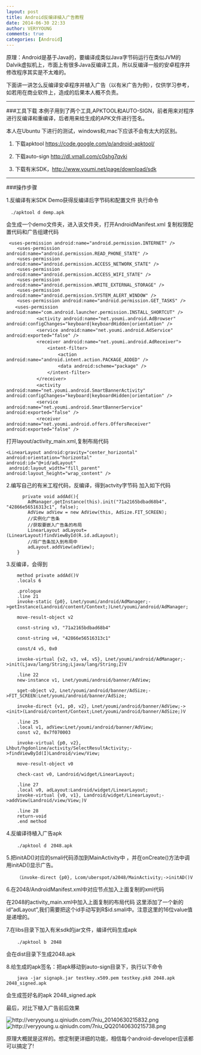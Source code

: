 ```yaml
---
layout: post
title: Android反编译植入广告教程
date: 2014-06-30 22:33
author: VERYYOUNG
comments: true
categories: [Android]
---
```


原理：Android是基于Java的，要编译成类似Java字节码运行在类似JVM的Dalvik虚拟机上，市面上有很多Java反编译工具，所以反编译一般的安卓程序并修改程序其实是不太难的。

下面讲一讲怎么反编译安卓程序并植入广告（以有米广告为例），仅供学习参考，如若用在商业软件上，造成的后果本人概不负责。



----------

###工具下载
本例子用到了两个工具,APKTOOL和AUTO-SIGN，前者用来对程序进行反编译和重编译，后者用来给生成的APK文件进行签名。

本人在Ubuntu 下进行的测试，windows和,mac下应该不会有太大的区别。

1. 下载apktool <a title=" https://code.google.com/p/android-apktool/" href=" https://code.google.com/p/android-apktool/" target="_blank"> https://code.google.com/p/android-apktool/</a>

2. 下载auto-sign <a title="http://dl.vmall.com/c0shg7qvki" href="http://dl.vmall.com/c0shg7qvki" target="_blank">http://dl.vmall.com/c0shg7qvki</a>

3. 下载有米SDK，<a title="http://www.youmi.net/page/download/sdk" href="http://www.youmi.net/page/download/sdk" target="_blank">http://www.youmi.net/page/download/sdk</a>


----------

###操作步骤

1.反编译有米SDK Demo获得反编译后字节码和配置文件
执行命令

	　./apktool d demp.apk

会生成一个demo文件夹，进入该文件夹，打开AndroidManifest.xml
复制权限配置代码和广告组建代码

	 <uses-permission android:name="android.permission.INTERNET" />
	    <uses-permission android:name="android.permission.READ_PHONE_STATE" />
	    <uses-permission android:name="android.permission.ACCESS_NETWORK_STATE" />
	    <uses-permission android:name="android.permission.ACCESS_WIFI_STATE" />
	    <uses-permission android:name="android.permission.WRITE_EXTERNAL_STORAGE" />
	    <uses-permission android:name="android.permission.SYSTEM_ALERT_WINDOW" />
	    <uses-permission android:name="android.permission.GET_TASKS" />
	　　<uses-permission android:name="com.android.launcher.permission.INSTALL_SHORTCUT" />
	　　        <activity	android:name="net.youmi.android.AdBrowser" android:configChanges="keyboard|keyboardHidden|orientation" />
	　　        <service android:name="net.youmi.android.AdService" android:exported="false" />
	　　        <receiver android:name="net.youmi.android.AdReceiver">
	　　            <intent-filter>
	　　                <action android:name="android.intent.action.PACKAGE_ADDED" />
	　　                <data android:scheme="package" />
	　　            </intent-filter>
	　　        </receiver>
	　　        <activity	android:name="net.youmi.android.SmartBannerActivity" android:configChanges="keyboard|keyboardHidden|orientation" />
	　　        <service android:name="net.youmi.android.SmartBannerService" android:exported="false" />
	　　        <receiver android:name="net.youmi.android.offers.OffersReceiver" android:exported="false" />


  打开layout/activity_main.xml,复制布局代码

	<LinearLayout android:gravity="center_horizontal" 
	android:orientation="horizontal" 
	android:id="@+id/adLayout"
	 android:layout_width="fill_parent"
	android:layout_height="wrap_content" />


2.编写自己的有米工程代码，反编译，得到actvity字节码
加入如下代码

		  private void addAd(){
	        AdManager.getInstance(this).init("71a2165bdbad68b4", "42866e56516313c1", false);
	        AdView adView = new AdView(this, AdSize.FIT_SCREEN);
	        //实例化广告条
	        //获取要嵌入广告条的布局
	        LinearLayout adLayout=(LinearLayout)findViewById(R.id.adLayout);
	        //将广告条加入到布局中
	        adLayout.addView(adView);
	    }

3.反编译，会得到

		method private addAd()V
	    .locals 6
	
	    .prologue
	    .line 21
	    invoke-static {p0}, Lnet/youmi/android/AdManager;->getInstance(Landroid/content/Context;)Lnet/youmi/android/AdManager;
	
	    move-result-object v2
	
	    const-string v3, "71a2165bdbad68b4"
	
	    const-string v4, "42866e56516313c1"
	
	    const/4 v5, 0x0
	
	    invoke-virtual {v2, v3, v4, v5}, Lnet/youmi/android/AdManager;->init(Ljava/lang/String;Ljava/lang/String;Z)V
	
	    .line 22
	    new-instance v1, Lnet/youmi/android/banner/AdView;
	
	    sget-object v2, Lnet/youmi/android/banner/AdSize;->FIT_SCREEN:Lnet/youmi/android/banner/AdSize;
	
	    invoke-direct {v1, p0, v2}, Lnet/youmi/android/banner/AdView;-><init>(Landroid/content/Context;Lnet/youmi/android/banner/AdSize;)V
	
	    .line 25
	    .local v1, adView:Lnet/youmi/android/banner/AdView;
	    const v2, 0x7f070003
	
	    invoke-virtual {p0, v2}, Lhbut/hgdonline/activity/SelectResultActivity;->findViewById(I)Landroid/view/View;
	
	    move-result-object v0
	
	    check-cast v0, Landroid/widget/LinearLayout;
	
	    .line 27
	    .local v0, adLayout:Landroid/widget/LinearLayout;
	    invoke-virtual {v0, v1}, Landroid/widget/LinearLayout;->addView(Landroid/view/View;)V
	
	    .line 28
	    return-void
		.end method


4.反编译待植入广告apk
 
		./apktool d　2048.apk

5.把initAD()对应的smali代码添加到MainActivity中 ，并在onCreate()方法中调用initAD()显示广告。

		（invoke-direct {p0}, Lcom/uberspot/a2048/MainActivity;->initAD()V

6.在2048/AndroidManifest.xml中对应节点加入上面复制的xml代码

在2048的activity_main.xml中加入上面复制的布局代码
这里添加了一个新的id“adLayout”,我们需要把这个id手动写到R$id.smali中。注意这里的16位value值是递增的。


7.在libs目录下加入有米sdk的jar文件，编译代码生成apk

		./apktool b　2048

   会在dist目录下生成2048.apk



8.给生成的apk签名：把apk移动到auto-sign目录下，执行以下命令

		java -jar signapk.jar testkey.x509.pem testkey.pk8 2048.apk 2048_signed.apk 

会生成签好名的apk 2048_signed.apk

最后，对比下植入广告前后效果

<img src="http://veryyoung.u.qiniudn.com/7niu_20140630215832.png" alt="http://veryyoung.u.qiniudn.com/7niu_20140630215832.png" />

<img src="http://veryyoung.u.qiniudn.com/7niu_QQ20140630215738.png" alt="http://veryyoung.u.qiniudn.com/7niu_QQ20140630215738.png" />

原理大概就是这样的。想定制更详细的功能，相信每个android-developer应该都可以搞定了!
